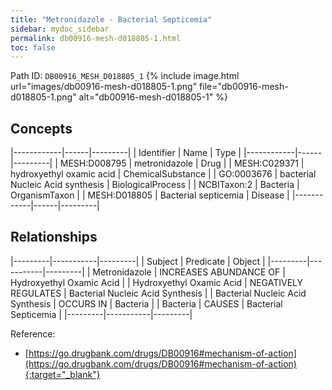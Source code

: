 ```yaml
---
title: "Metronidazole - Bacterial Septicemia"
sidebar: mydoc_sidebar
permalink: db00916-mesh-d018805-1.html
toc: false 
---
```



Path ID: `DB00916_MESH_D018805_1`
{% include image.html url="images/db00916-mesh-d018805-1.png" file="db00916-mesh-d018805-1.png" alt="db00916-mesh-d018805-1" %}

## Concepts

|------------|------|---------|
| Identifier | Name | Type    |
|------------|------|---------|
| MESH:D008795 | metronidazole | Drug |
| MESH:C029371 | hydroxyethyl oxamic acid | ChemicalSubstance |
| GO:0003676 | bacterial Nucleic Acid synthesis | BiologicalProcess |
| NCBITaxon:2 | Bacteria | OrganismTaxon |
| MESH:D018805 | Bacterial septicemia | Disease |
|------------|------|---------|

## Relationships

|---------|-----------|---------|
| Subject | Predicate | Object  |
|---------|-----------|---------|
| Metronidazole | INCREASES ABUNDANCE OF | Hydroxyethyl Oxamic Acid |
| Hydroxyethyl Oxamic Acid | NEGATIVELY REGULATES | Bacterial Nucleic Acid Synthesis |
| Bacterial Nucleic Acid Synthesis | OCCURS IN | Bacteria |
| Bacteria | CAUSES | Bacterial Septicemia |
|---------|-----------|---------|

Reference:
  - [https://go.drugbank.com/drugs/DB00916#mechanism-of-action](https://go.drugbank.com/drugs/DB00916#mechanism-of-action){:target="_blank"}
